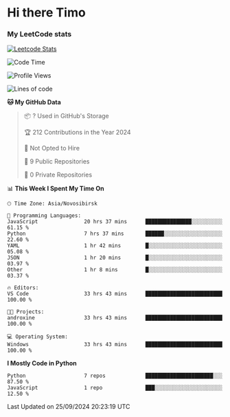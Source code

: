 # Hi there Timo
### My LeetCode stats
[![Leetcode Stats](https://leetcard.jacoblin.cool/przdtl?border=0&radius=20&ext=heatmap&theme=nord)](https://leetcode.com/przdtl)

<!--START_SECTION:waka-->
![Code Time](http://img.shields.io/badge/Code%20Time-369%20hrs%2032%20mins-blue)

![Profile Views](http://img.shields.io/badge/Profile%20Views-0-blue)

![Lines of code](https://img.shields.io/badge/From%20Hello%20World%20I%27ve%20Written-80.8%20thousand%20lines%20of%20code-blue)

**🐱 My GitHub Data** 

> 📦 ? Used in GitHub's Storage 
 > 
> 🏆 212 Contributions in the Year 2024
 > 
> 🚫 Not Opted to Hire
 > 
> 📜 9 Public Repositories 
 > 
> 🔑 0 Private Repositories 
 > 
📊 **This Week I Spent My Time On** 

```text
🕑︎ Time Zone: Asia/Novosibirsk

💬 Programming Languages: 
JavaScript               20 hrs 37 mins      ███████████████░░░░░░░░░░   61.15 % 
Python                   7 hrs 37 mins       ██████░░░░░░░░░░░░░░░░░░░   22.60 % 
YAML                     1 hr 42 mins        █░░░░░░░░░░░░░░░░░░░░░░░░   05.08 % 
JSON                     1 hr 20 mins        █░░░░░░░░░░░░░░░░░░░░░░░░   03.97 % 
Other                    1 hr 8 mins         █░░░░░░░░░░░░░░░░░░░░░░░░   03.37 % 

🔥 Editors: 
VS Code                  33 hrs 43 mins      █████████████████████████   100.00 % 

🐱‍💻 Projects: 
androxine                33 hrs 43 mins      █████████████████████████   100.00 % 

💻 Operating System: 
Windows                  33 hrs 43 mins      █████████████████████████   100.00 % 
```

**I Mostly Code in Python** 

```text
Python                   7 repos             ██████████████████████░░░   87.50 % 
JavaScript               1 repo              ███░░░░░░░░░░░░░░░░░░░░░░   12.50 % 
```




 Last Updated on 25/09/2024 20:23:19 UTC
<!--END_SECTION:waka-->
